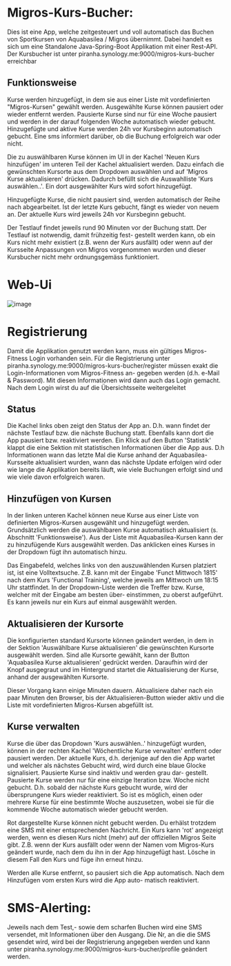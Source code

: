 # Migros-Kurs-Bucher:

Dies ist eine App, welche zeitgesteuert und voll automatisch das Buchen von Sportkursen von Aquabasilea / Migros übernimmt. 
Dabei handelt es sich um eine Standalone Java-Spring-Boot Applikation mit einer Rest-API. Der Kursbucher ist unter
piranha.synology.me:9000/migros-kurs-bucher erreichbar

## Funktionsweise

Kurse werden hinzugefügt, in dem sie aus einer Liste mit vordefinierten "Migros-Kursen" gewählt werden. Ausgewählte Kurse 
können pausiert oder wieder entfernt werden. Pausierte Kurse sind nur für eine Woche pausiert und werden in der darauf 
folgenden Woche automatisch wieder gebucht. Hinzugefügte und aktive Kurse werden 24h vor Kursbeginn automatisch gebucht. 
Eine sms informiert darüber, ob die Buchung erfolgreich war oder nicht.

Die zu auswählbaren Kurse können im UI in der Kachel 'Neuen Kurs hinzufügen' im unteren Teil der Kachel aktualisiert werden. 
Dazu einfach die gewünschten Kursorte aus dem Dropdown auswählen und auf 'Migros Kurse aktualisieren' drücken.
Dadurch befüllt sich die Auswahlliste 'Kurs auswählen..'. Ein dort ausgewählter Kurs wird sofort hinzugefügt.

Hinzugefügte Kurse, die nicht pausiert sind, werden automatisch der Reihe nach abgearbeitet. Ist der letzte Kurs gebucht,
fängt es wieder von neuem an. Der aktuelle Kurs wird jeweils 24h vor Kursbeginn gebucht. 

Der Testlauf findet jeweils rund 90 Minuten vor der Buchung statt. Der Testlauf ist notwendig, damit frühzeitig fest-
gestellt werden kann, ob ein Kurs nicht mehr existiert (z.B. wenn der Kurs ausfällt)
oder wenn auf der Kursseite Anpassungen von Migros vorgenommen wurden und dieser Kursbucher nicht mehr 
ordnungsgemäss funktioniert.

# Web-Ui
![image](https://user-images.githubusercontent.com/29772244/171997138-54a79ac4-c9d1-43df-8d0d-f0634755b9d7.png)

# Registrierung

Damit die Applikation genutzt werden kann, muss ein gültiges Migros-Fitness Login vorhanden sein. Für die Registrierung 
unter piranha.synology.me:9000/migros-kurs-bucher/register müssen exakt die Login-Informationen vom Migros-Fitness an-
gegeben werden (d.h. e-Mail & Password). Mit diesen Informationen wird dann auch das Login gemacht. Nach dem Login wirst 
du auf die Übersichtsseite weitergeleitet

## Status

Die Kachel links oben zeigt den Status der App an. D.h. wann findet der nächste Testlauf bzw. die nächste Buchung statt.
Ebenfalls kann dort die App pausiert bzw. reaktiviert werden. 
Ein Klick auf den Button 'Statistik' klappt die eine Sektion mit statistischen Informationen über die App aus. D.h
Informationen wann das letzte Mal die Kurse anhand der Aquabasilea-Kursseite aktualisiert wurden, wann das nächste Update
erfolgen wird oder wie lange die Applikation bereits läuft, wie viele Buchungen erfolgt sind und wie viele davon 
erfolgreich waren.

## Hinzufügen von Kursen
In der linken unteren Kachel können neue Kurse aus einer Liste von definierten Migros-Kursen ausgewählt und hinzugefügt 
werden. Grundsätzlich werden die auswählbaren Kurse automatisch aktualisiert (s. Abschnitt 'Funktionsweise'). 
Aus der Liste mit Aquabasilea-Kursen kann der zu hinzufügende Kurs ausgewählt werden.
Das anklicken eines Kurses in der Dropdown fügt ihn automatisch hinzu.

Das Eingabefeld, welches links von den auszuwählenden Kursen platziert ist, ist eine Volltextsuche. 
Z.B. kann mit der Eingabe 'Funct Mittwoch 1815' nach dem Kurs 'Functional Training', welche jeweils am Mittwoch um 
18:15 Uhr stattfindet. In der Dropdown-Liste werden die Treffer bzw. Kurse, welcher mit der Eingabe am besten über-
einstimmen, zu oberst aufgeführt. Es kann jeweils nur ein Kurs auf einmal ausgewählt werden.

## Aktualisieren der Kursorte

Die konfigurierten standard Kursorte können geändert werden, in dem in der Sektion 'Auswählbare Kurse aktualisieren' 
die gewünschten Kursorte ausgewählt werden. Sind alle Kursorte gewählt, kann der Button 'Aquabasilea Kurse aktualisieren'
gedrückt werden. Daraufhin wird der Knopf ausgegraut und im Hintergrund startet die Aktualisierung der Kurse, anhand der
ausgewählten Kursorte.  

Dieser Vorgang kann einige Minuten dauern. Aktualisiere daher nach ein paar Minuten den Browser, bis der 
Aktualisieren-Button wieder aktiv und die Liste mit vordefinierten Migros-Kursen abgefüllt ist. 

## Kurse verwalten

Kurse die über das Dropdown 'Kurs auswählen..' hinzugefügt wurden, können in der rechten Kachel 'Wöchentliche Kurse 
verwalten' entfernt oder pausiert werden. Der aktuelle Kurs, d.h. derjenige auf den die App wartet und welcher als 
nächstes Gebucht wird, wird durch eine blaue Glocke signalisiert. Pausierte Kurse sind inaktiv und werden grau dar-
gestellt. Pausierte Kurse werden nur für eine einzige Iteration bzw. Woche nicht gebucht. D.h. sobald der nächste Kurs 
gebucht wurde, wird der übersprungene Kurs wieder reaktiviert. So ist es möglich, einen oder mehrere Kurse für eine 
bestimmte Woche auszusetzen, wobei sie für die kommende Woche automatisch wieder gebucht werden. 

Rot dargestellte Kurse können nicht gebucht werden. Du erhälst trotzdem eine SMS mit einer entsprechenden Nachricht.
Ein Kurs kann 'rot' angezeigt werden, wenn es diesen Kurs nicht (mehr) auf der offiziellen Migros Seite gibt. Z.B. wenn
der Kurs ausfällt oder wenn der Namen vom Migros-Kurs geändert wurde, nach dem du ihn in der App hinzugefügt hast.
Lösche in diesem Fall den Kurs und füge ihn erneut hinzu.

Werden alle Kurse entfernt, so pausiert sich die App automatisch. Nach dem Hinzufügen vom ersten Kurs wird die App auto-
matisch reaktiviert. 

# SMS-Alerting:

Jeweils nach dem Test,- sowie dem scharfen Buchen wird eine SMS versendet, mit Informationen über den Ausgang. Die Nr, an
die die SMS gesendet wird, wird bei der Registrierung angegeben werden und kann unter 
piranha.synology.me:9000/migros-kurs-bucher/profile geändert werden.
